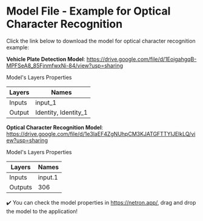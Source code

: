 # Model File - Example for Optical Character Recognition

Click the link below to download the model for optical character recognition example:

<b>Vehicle Plate Detection Model</b>: https://drive.google.com/file/d/1EoigahgqB-MPFSeA8_85FjnmfwxNi-84/view?usp=sharing

Model's Layers Properties

Layers | Names
------ | -----
Inputs | input_1
Output | Identity, Identity_1


<b>Optical Character Recognition Model</b>: https://drive.google.com/file/d/1e3laEF4ZgNUhpCM3KJATGFTTYIJElkLQ/view?usp=sharing

Model's Layers Properties

Layers | Names
------ | -----
Inputs | input.1
Outputs | 306

:heavy_check_mark: You can check the model properties in https://netron.app/, drag and drop the model to the application!
